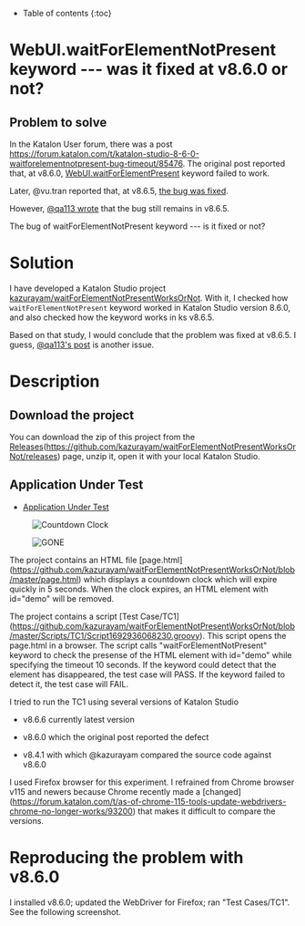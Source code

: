 - Table of contents
{:toc}

# WebUI.waitForElementNotPresent keyword --- was it fixed at v8.6.0 or not?

## Problem to solve

In the Katalon User forum, there was a post
<https://forum.katalon.com/t/katalon-studio-8-6-0-waitforelementnotpresent-bug-timeout/85476>. The original post reported that, at v8.6.0, [WebUI.waitForElementPresent](https://docs.katalon.com/docs/create-tests/keywords/keyword-description-in-katalon-studio/web-ui-keywords/webui-wait-for-element-not-present) keyword failed to work.

Later, @vu.tran reported that, at v8.6.5, [the bug was fixed](https://forum.katalon.com/t/katalon-studio-8-6-0-waitforelementnotpresent-bug-timeout/85476/30).

However, [@qa113 wrote](https://forum.katalon.com/t/katalon-studio-8-6-0-waitforelementnotpresent-bug-timeout/85476/31) that the bug still remains in v8.6.5.

The bug of waitForElementNotPresent keyword --- is it fixed or not?

# Solution

I have developed a Katalon Studio project [kazurayam/waitForElementNotPresentWorksOrNot](https://github.com/kazurayam/waitForElementNotPresentWorksOrNot). With it, I checked how `waitForElementNotPresent` keyword worked in Katalon Studio version 8.6.0, and also checked how the keyword works in ks v8.6.5.

Based on that study, I would conclude that the problem was fixed at v8.6.5. I guess, [@qa113's post](https://forum.katalon.com/t/katalon-studio-8-6-0-waitforelementnotpresent-bug-timeout/85476/31) is another issue.

# Description

## Download the project

You can download the zip of this project from the [Releases]()(<https://github.com/kazurayam/waitForElementNotPresentWorksOrNot/releases>) page, unzip it, open it with your local Katalon Studio.

## Application Under Test

-   [Application Under Test](https://kazurayam.github.io/waitForElementNotPresentWorksOrNot)

<figure>
<img src="https://kazurayam.github.io/waitForElementNotPresentWorksOrNot/images/AUT_countdownclock.png" alt="Countdown Clock" />
</figure>

<figure>
<img src="https://kazurayam.github.io/waitForElementNotPresentWorksOrNot/images/AUT_gone.png" alt="GONE" />
</figure>

The project contains an HTML file \[page.html\](<https://github.com/kazurayam/waitForElementNotPresentWorksOrNot/blob/master/page.html>) which displays a countdown clock which will expire quickly in 5 seconds. When the clock expires, an HTML element with id="demo" will be removed.

The project contains a script \[Test Case/TC1\](<https://github.com/kazurayam/waitForElementNotPresentWorksOrNot/blob/master/Scripts/TC1/Script1692936068230.groovy>). This script opens the page.html in a browser. The script calls "waitForElementNotPresent" keyword to check the presense of the HTML element with id="demo" while specifying the timeout 10 seconds. If the keyword could detect that the element has disappeared, the test case will PASS. If the keyword failed to detect it, the test case will FAIL.

I tried to run the TC1 using several versions of Katalon Studio

-   v8.6.6 currently latest version

-   v8.6.0 which the original post reported the defect

-   v8.4.1 with which @kazurayam compared the source code against v8.6.0

I used Firefox browser for this experiment. I refrained from Chrome browser v115 and newers because Chrome recently made a \[changed\](<https://forum.katalon.com/t/as-of-chrome-115-tools-update-webdrivers-chrome-no-longer-works/93200>) that makes it difficult to compare the versions.

# Reproducing the problem with v8.6.0

I installed v8.6.0; updated the WebDriver for Firefox; ran "Test Cases/TC1". See the following screenshot.
